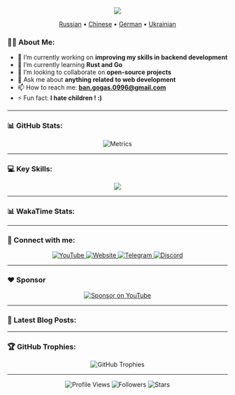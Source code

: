 <div id="header" align="center">
  <img src="https://capsule-render.vercel.app/api?type=waving&color=gradient&height=300&section=header&text=Vladimir%20Banov&fontSize=90&animation=fadeIn&fontAlignY=38&descAlignY=51&desc=Full-Stack%20Developer%20%7C%20Open%20Source%20Enthusiast&descAlign=62"/>
  <p align="center">
    <a href="https://github.com/BANSAFAn/BANSAFAn/blob/main/README.ru.md">Russian</a> •
    <a href="https://github.com/BANSAFAn/BANSAFAn/blob/main/README.zh-CN.md">Chinese</a> •
    <a href="https://github.com/BANSAFAn/BANSAFAn/blob/main/README.de.md">German</a> •
    <a href="https://github.com/BANSAFAn/BANSAFAn/blob/main/README.uk.md">Ukrainian</a>
  </p>
</div>

### 👨‍💻 About Me:

- 🔭 I’m currently working on **improving my skills in backend development**
- 🌱 I’m currently learning **Rust and Go**
- 👯 I’m looking to collaborate on **open-source projects**
- 💬 Ask me about **anything related to web development**
- 📫 How to reach me: **ban.gogas.0996@gmail.com**
- ⚡ Fun fact: **I hate children ! :)**

---

### 📊 GitHub Stats:

<div align="center">
  <img src="metrics.svg" alt="Metrics"/>
</div>

---

### 💻 Key Skills:

<p align="center">
  <a href="https://skillicons.dev">
    <img src="https://skillicons.dev/icons?i=rust,go,ts,js,vue,react,html,css,git,docker,aws,githubactions" />
  </a>
</p>

---

### 📊 WakaTime Stats:

<!-- WAKATIME:START -->
<!-- WAKATIME:END -->

---

### 🤝 Connect with me:

<div align="center">
  <a href="https://www.youtube.com/@Baneronetwo" target="_blank">
    <img src="https://img.shields.io/badge/-YouTube-FF0000?style=for-the-badge&logo=youtube&logoColor=white" alt="YouTube"/>
  </a>
  <a href="https://baneronetwo.vercel.app/" target="_blank">
    <img src="https://img.shields.io/badge/-Website-000000?style=for-the-badge&logo=About.me&logoColor=white" alt="Website"/>
  </a>
  <a href="https://t.me/banliveone" target="_blank">
    <img src="https://img.shields.io/badge/-Telegram-2CA5E0?style=for-the-badge&logo=telegram&logoColor=white" alt="Telegram"/>
  </a>
  <a href="https://rebrand.ly/liveone" target="_blank">
    <img src="https://img.shields.io/badge/-Discord-5865F2?style=for-the-badge&logo=discord&logoColor=white" alt="Discord"/>
  </a>
</div>

---

### ❤️ Sponsor

<div align="center">
  <a href="https://www.youtube.com/channel/UClMebl5oW-tB2eQ-g_00e_A/join" target="_blank">
    <img src="https://img.shields.io/badge/Sponsor-FF0000?style=for-the-badge&logo=YouTube&logoColor=white" alt="Sponsor on YouTube"/>
  </a>
</div>


---

### 📝 Latest Blog Posts:

<!-- BLOG-POST-LIST:START -->
<!-- BLOG-POST-LIST:END -->

---

### 🏆 GitHub Trophies:

<div align="center">
  <img src="https://github-profile-trophy.vercel.app/?username=BANSAFAn&theme=radical&no-frame=true&no-bg=true&margin-w=4" alt="GitHub Trophies"/>
</div>

---

<div align="center">
  <img src="https://profile-counter.glitch.me/BANSAFAn/count.svg" alt="Profile Views"/>
  <img src="https://img.shields.io/github/followers/BANSAFAn?label=Followers&style=social&logo=github" alt="Followers"/>
  <img src="https://img.shields.io/github/stars/BANSAFAn?label=Stars&style=social&logo=github" alt="Stars"/>
</div>